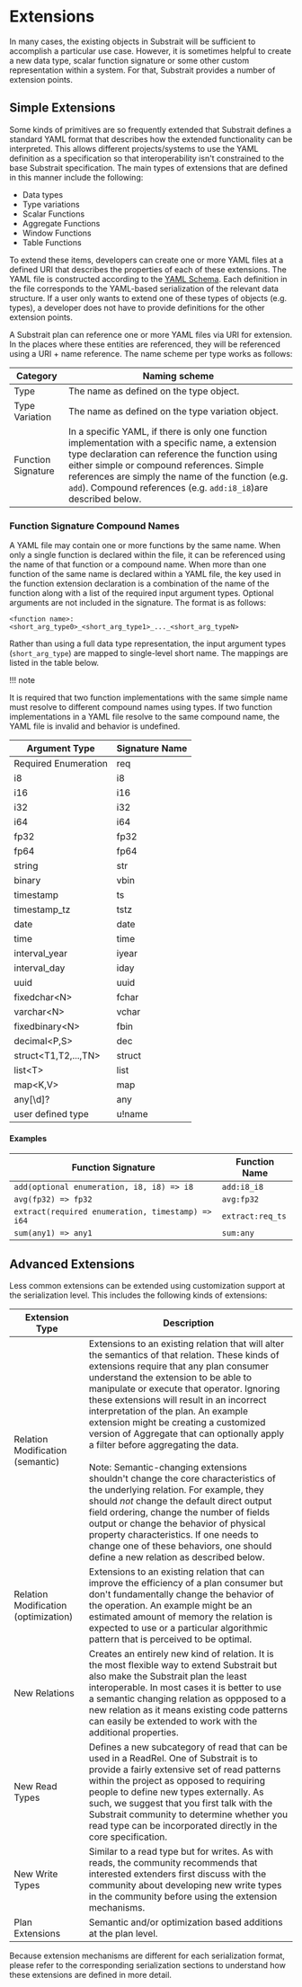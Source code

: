 # Extensions

In many cases, the existing objects in Substrait will be sufficient to accomplish a particular use case. However, it is sometimes helpful to create a new data type, scalar function signature or some other custom representation within a system. For that, Substrait provides a number of extension points. 

## Simple Extensions

Some kinds of primitives are so frequently extended that Substrait defines a standard YAML format that describes how the extended functionality can be interpreted. This allows different projects/systems to use the YAML definition as a specification so that interoperability isn't constrained to the base Substrait specification. The main types of extensions that are defined in this manner include the following:

* Data types
* Type variations
* Scalar Functions
* Aggregate Functions
* Window Functions
* Table Functions

To extend these items, developers can create one or more YAML files at a defined URI that describes the properties of each of these extensions. The YAML file is constructed according to the [YAML Schema](https://github.com/substrait-io/substrait/blob/main/text/simple_extensions_schema.yaml). Each definition in the file corresponds to the YAML-based serialization of the relevant data structure. If a user only wants to extend one of these types of objects (e.g. types), a developer does not have to provide definitions for the other extension points.

A Substrait plan can reference one or more YAML files via URI for extension. In the places where these entities are referenced, they will be referenced using a URI + name reference. The name scheme per type works as follows:

| Category           | Naming scheme                                                |
| ------------------ | ------------------------------------------------------------ |
| Type               | The name as defined on the type object.                      |
| Type Variation     | The name as defined on the type variation object.            |
| Function Signature | In a specific YAML, if there is only one function implementation with a specific name, a extension type declaration can reference the function using either simple or compound references. Simple references are simply the name of the function (e.g. `add`). Compound references (e.g. `add:i8_i8`)are described below. |

### Function Signature Compound Names

A YAML file may contain one or more functions by the same name. When only a single function is declared within the file, it can be referenced using the name of that function or a compound name. When more than one function of the same name is declared within a YAML file, the key used in the function extension declaration is a combination of the name of the function along with a list of the required input argument types. Optional arguments are not included in the signature.  The format is as follows:

```
<function name>:<short_arg_type0>_<short_arg_type1>_..._<short_arg_typeN>
```

Rather than using a full data type representation, the input argument types (`short_arg_type`) are mapped to single-level short name. The mappings are listed in the table below. 

!!! note

It is required that two function implementations with the same simple name must resolve to different compound names using types. If two function implementations in a YAML file resolve to the same compound name, the YAML file is invalid and behavior is undefined.

| Argument Type              | Signature Name |
| -------------------------- | -------------- |
| Required Enumeration       | req            |
| i8                         | i8             |
| i16                        | i16            |
| i32                        | i32            |
| i64                        | i64            |
| fp32                       | fp32           |
| fp64                       | fp64           |
| string                     | str            |
| binary                     | vbin           |
| timestamp                  | ts             |
| timestamp_tz               | tstz           |
| date                       | date           |
| time                       | time           |
| interval_year              | iyear          |
| interval_day               | iday           |
| uuid                       | uuid           |
| fixedchar&lt;N&gt;         | fchar          |
| varchar&lt;N&gt;           | vchar          |
| fixedbinary&lt;N&gt;       | fbin           |
| decimal&lt;P,S&gt;         | dec            |
| struct&lt;T1,T2,...,TN&gt; | struct         |
| list&lt;T&gt;              | list           |
| map&lt;K,V&gt;             | map            |
| any[\d]?                   | any            |
| user defined type          | u!name         |

#### Examples

| Function Signature                                | Function Name    |
| ------------------------------------------------- | ---------------- |
| `add(optional enumeration, i8, i8) => i8`         | `add:i8_i8`  |
| `avg(fp32) => fp32`                               | `avg:fp32`       |
| `extract(required enumeration, timestamp) => i64` | `extract:req_ts` |
| `sum(any1) => any1`                               | `sum:any`        |



## Advanced Extensions

Less common extensions can be extended using customization support at the serialization level. This includes the following kinds of extensions:

| Extension Type                       | Description                                                  |
| ------------------------------------ | ------------------------------------------------------------ |
| Relation Modification (semantic)     | Extensions to an existing relation that will alter the semantics of that relation. These kinds of extensions require that any plan consumer understand the extension to be able to manipulate or execute that operator. Ignoring these extensions will result in an incorrect interpretation of the plan. An example extension might be creating a customized version of Aggregate that can optionally apply a filter before aggregating the data. <br /><br />Note: Semantic-changing extensions shouldn't change the core characteristics of the underlying relation. For example, they should *not* change the default direct output field ordering, change the number of fields output or change the behavior of physical property characteristics. If one needs to change one of these behaviors, one should define a new relation as described below. |
| Relation Modification (optimization) | Extensions to an existing relation that can improve the efficiency of a plan consumer but don't fundamentally change the behavior of the operation. An example might be an estimated amount of memory the relation is expected to use or a particular algorithmic pattern that is perceived to be optimal. |
| New Relations                        | Creates an entirely new kind of relation. It is the most flexible way to extend Substrait but also make the Substrait plan the least interoperable. In most cases it is better to use a semantic changing relation as oppposed to a new relation as it means existing code patterns can easily be extended to work with the additional properties. |
| New Read Types                       | Defines a new subcategory of read that can be used in a ReadRel. One of Substrait is to provide a fairly extensive set of read patterns within the project as opposed to requiring people to define new types externally. As such, we suggest that you first talk with the Substrait community to determine whether you read type can be incorporated directly in the core specification. |
| New Write Types                      | Similar to a read type but for writes. As with reads, the community recommends that interested extenders first discuss with the community about developing new write types in the community before using the extension mechanisms. |
| Plan Extensions                      | Semantic and/or optimization based additions at the plan level. |

Because extension mechanisms are different for each serialization format, please refer to the corresponding serialization sections to understand how these extensions are defined in more detail.
